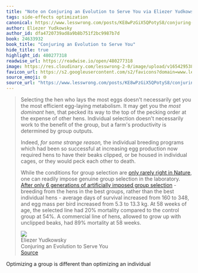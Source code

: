 ```yaml
---
title: "Note on Conjuring an Evolution to Serve You via Eliezer Yudkowsky"
tags: side-effects optimization
canonical: https://www.lesswrong.com/posts/KE8wPzGiX5QPotyS8/conjuring-an-evolution-to-serve-you
author: Eliezer Yudkowsky
author_id: dfa4720739ad8a9b8b751f2bc9987b7d
book: 24633932
book_title: "Conjuring an Evolution to Serve You"
hide_title: true
highlight_id: 480277318
readwise_url: https://readwise.io/open/480277318
image: https://res.cloudinary.com/lesswrong-2-0/image/upload/v1654295382/new_mississippi_river_fjdmww.jpg
favicon_url: https://s2.googleusercontent.com/s2/favicons?domain=www.lesswrong.com
source_emoji: 🌐
source_url: "https://www.lesswrong.com/posts/KE8wPzGiX5QPotyS8/conjuring-an-evolution-to-serve-you#:~:text=Selecting%20the%20hen,at%2058%20weeks."
---
```


> Selecting the hen who lays the most eggs doesn't necessarily get you the most efficient egg-laying metabolism. It may get you the *most dominant* hen, that pecked its way to the top of the pecking order at the expense of other hens. Individual selection doesn't necessarily work to the benefit of the group, but a farm's productivity is determined by group outputs.
> 
> Indeed, *for some strange reason,* the individual breeding programs which had been so successful at increasing egg production now required hens to have their beaks clipped, or be housed in individual cages, or they would peck each other to death.
> 
> While the conditions for group selection are [only rarely right in Nature](https://www.lesswrong.com/lw/kw/the_tragedy_of_group_selectionism/), one can readily impose genuine group selection in the laboratory. [After only 6 generations of artificially imposed group selection](http://web.ics.purdue.edu/~bmuir/behavour.htm) - breeding from the hens in the best groups, rather than the best individual hens - average days of survival increased from 160 to 348, and egg mass per bird increased from 5.3 to 13.3 kg. At 58 weeks of age, the selected line had 20% mortality compared to the control group at 54%. A commercial line of hens, allowed to grow up with unclipped beaks, had 89% mortality at 58 weeks.
> <div class="quoteback-footer"><div class="quoteback-avatar"><img class="mini-favicon" src="https://s2.googleusercontent.com/s2/favicons?domain=www.lesswrong.com"></div><div class="quoteback-metadata"><div class="metadata-inner"><span style="display:none">FROM:</span><div aria-label="Eliezer Yudkowsky" class="quoteback-author"> Eliezer Yudkowsky</div><div aria-label="Conjuring an Evolution to Serve You" class="quoteback-title"> Conjuring an Evolution to Serve You</div></div></div><div class="quoteback-backlink"><a target="_blank" aria-label="go to the full text of this quotation" rel="noopener" href="https://www.lesswrong.com/posts/KE8wPzGiX5QPotyS8/conjuring-an-evolution-to-serve-you#:~:text=Selecting%20the%20hen,at%2058%20weeks." class="quoteback-arrow"> Source</a></div></div>

Optimizing a group is different than optimizing an individual
